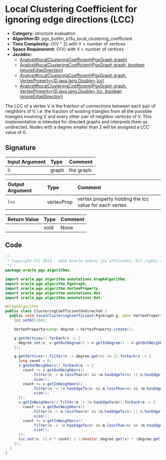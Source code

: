 # Local Clustering Coefficient for ignoring edge directions (LCC)

- **Category:** structure evaluation
- **Algorithm ID:** pgx_builtin_s13u_local_clustering_coefficient
- **Time Complexity:** O(V ^ 2) with V = number of vertices
- **Space Requirement:** O(V) with V = number of vertices
- **Javadoc:**
  - [Analyst#localClusteringCoefficient(PgxGraph graph)](https://docs.oracle.com/en/database/oracle/property-graph/24.4/spgjv/oracle/pgx/api/Analyst.html#localClusteringCoefficient_oracle_pgx_api_PgxGraph_)
  - [Analyst#localClusteringCoefficient(PgxGraph graph, boolean ignoreEdgeDirection)](https://docs.oracle.com/en/database/oracle/property-graph/24.4/spgjv/oracle/pgx/api/Analyst.html#localClusteringCoefficient_oracle_pgx_api_PgxGraph_boolean_)
  - [Analyst#localClusteringCoefficient(PgxGraph graph, VertexProperty<ID,​java.lang.Double> lcc)](https://docs.oracle.com/en/database/oracle/property-graph/24.4/spgjv/oracle/pgx/api/Analyst.html#localClusteringCoefficient_oracle_pgx_api_PgxGraph_oracle_pgx_api_VertexProperty_)
  - [Analyst#localClusteringCoefficient(PgxGraph graph, VertexProperty<ID,​java.lang.Double> lcc, boolean ignoreEdgeDirection)](https://docs.oracle.com/en/database/oracle/property-graph/24.4/spgjv/oracle/pgx/api/Analyst.html#localClusteringCoefficient_oracle_pgx_api_PgxGraph_oracle_pgx_api_VertexProperty_boolean_)

The LCC of a vertex V is the fraction of connections between each pair of neighbors of V, i.e. the fraction of existing triangles from all the possible triangles involving V and every other pair of neighbor vertices of V. This implementation is intended for directed graphs and interprets them as undirected. Nodes with a degree smaller than 2 will be assigned a LCC value of 0.

## Signature

| Input Argument | Type | Comment |
| :--- | :--- | :--- |
| `G` | graph | the graph. |

| Output Argument | Type | Comment |
| :--- | :--- | :--- |
| `lcc` | vertexProp<double> | vertex property holding the lcc value for each vertex. |

| Return Value | Type | Comment |
| :--- | :--- | :--- |
| | void | None |

## Code

```java
/*
 * Copyright (C) 2013 - 2024 Oracle and/or its affiliates. All rights reserved.
 */
package oracle.pgx.algorithms;

import oracle.pgx.algorithm.annotations.GraphAlgorithm;
import oracle.pgx.algorithm.PgxGraph;
import oracle.pgx.algorithm.VertexProperty;
import oracle.pgx.algorithm.annotations.Out;
import oracle.pgx.algorithm.annotations.Out;

@GraphAlgorithm
public class ClusteringCoefficientUndirected {
  public void localClusteringCoefficient(PgxGraph g, @Out VertexProperty<Double> lcc) {
    lcc.setAll(0d);

    VertexProperty<Long> degree = VertexProperty.create();

    g.getVertices().forEach(v -> {
      degree.set(v, v.getOutDegree() + v.getInDegree() - v.getOutNeighbors().filter(v1 -> (v.hasEdgeFrom(v1))).size());
    });

    g.getVertices().filter(v -> degree.get(v) >= 2).forEach(v -> {
      long count = 0;
      v.getOutNeighbors().forEach(m -> {
        count += v.getOutNeighbors()
            .filter(n -> m.lessThan(n) && (m.hasEdgeTo(n) || n.hasEdgeTo(m)))
            .size();
        count += v.getInNeighbors()
            .filter(n -> !v.hasEdgeTo(n) && m.lessThan(n) && (m.hasEdgeTo(n) || n.hasEdgeTo(m)))
            .size();
      });
      v.getInNeighbors().filter(m -> !v.hasEdgeTo(m)).forEach(m -> {
        count += v.getOutNeighbors()
            .filter(n -> m.lessThan(n) && (m.hasEdgeTo(n) || n.hasEdgeTo(m)))
            .size();
        count += v.getInNeighbors()
            .filter(n -> !v.hasEdgeTo(n) && m.lessThan(n) && (m.hasEdgeTo(n) || n.hasEdgeTo(m)))
            .size();
      });
      lcc.set(v, (2.0 * count) / ((double) degree.get(v) * (degree.get(v) - 1)));
    });
  }
}
```
